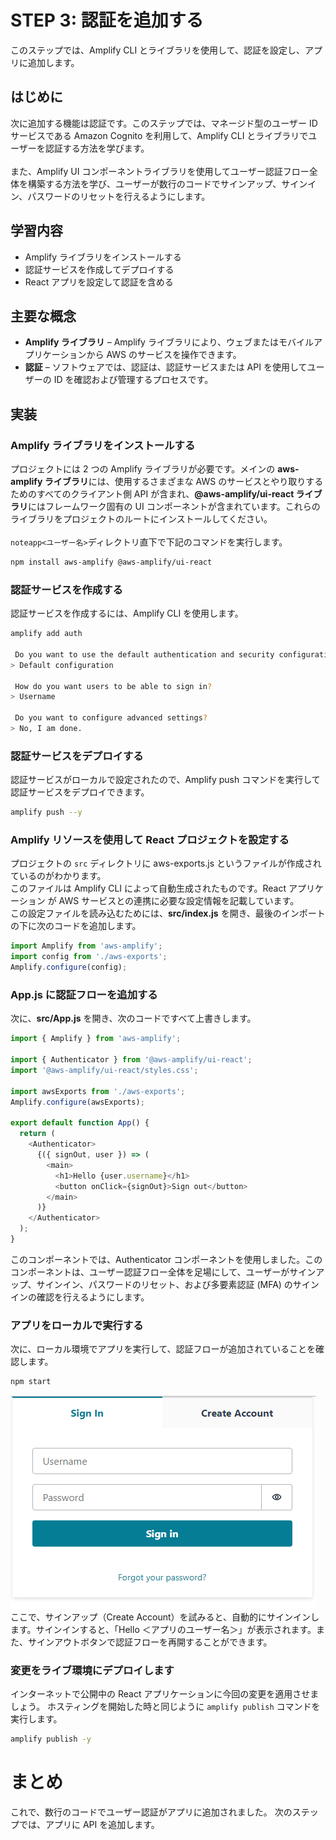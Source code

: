 # STEP 3: 認証を追加する
このステップでは、Amplify CLI とライブラリを使用して、認証を設定し、アプリに追加します。

## はじめに
次に追加する機能は認証です。このステップでは、マネージド型のユーザー ID サービスである Amazon Cognito を利用して、Amplify CLI とライブラリでユーザーを認証する方法を学びます。<br>
<br>
また、Amplify UI コンポーネントライブラリを使用してユーザー認証フロー全体を構築する方法を学び、ユーザーが数行のコードでサインアップ、サインイン、パスワードのリセットを行えるようにします。


## 学習内容
 * Amplify ライブラリをインストールする
 * 認証サービスを作成してデプロイする
 * React アプリを設定して認証を含める

## 主要な概念
* **Amplify ライブラリ** – Amplify ライブラリにより、ウェブまたはモバイルアプリケーションから AWS のサービスを操作できます。
* **認証** – ソフトウェアでは、認証は、認証サービスまたは API を使用してユーザーの ID を確認および管理するプロセスです。

## 実装
### Amplify ライブラリをインストールする
プロジェクトには 2 つの Amplify ライブラリが必要です。メインの **aws-amplify ライブラリ**には、使用するさまざまな AWS のサービスとやり取りするためのすべてのクライアント側 API が含まれ、**@aws-amplify/ui-react ライブラリ**にはフレームワーク固有の UI コンポーネントが含まれています。これらのライブラリをプロジェクトのルートにインストールしてください。<br>
<br>
`noteapp<ユーザー名>`ディレクトリ直下で下記のコマンドを実行します。
```bash
npm install aws-amplify @aws-amplify/ui-react
```

### 認証サービスを作成する
認証サービスを作成するには、Amplify CLI を使用します。
```bash
amplify add auth

 Do you want to use the default authentication and security configuration? (Use arrow keys)
> Default configuration

 How do you want users to be able to sign in?
> Username

 Do you want to configure advanced settings?
> No, I am done.

```

### 認証サービスをデプロイする
認証サービスがローカルで設定されたので、Amplify push コマンドを実行して認証サービスをデプロイできます。

```bash
amplify push --y
```

### Amplify リソースを使用して React プロジェクトを設定する

プロジェクトの `src` ディレクトリに aws-exports.js というファイルが作成されているのがわかります。<br>
このファイルは Amplify CLI によって自動生成されたものです。React アプリケーション が AWS サービスとの連携に必要な設定情報を記載しています。
<br>
この設定ファイルを読み込むためには、**src/index.js** を開き、最後のインポートの下に次のコードを追加します。

```javascript
import Amplify from 'aws-amplify';
import config from './aws-exports';
Amplify.configure(config);
```

### App.js に認証フローを追加する
次に、**src/App.js** を開き、次のコードですべて上書きします。

```javascript
import { Amplify } from 'aws-amplify';

import { Authenticator } from '@aws-amplify/ui-react';
import '@aws-amplify/ui-react/styles.css';

import awsExports from './aws-exports';
Amplify.configure(awsExports);

export default function App() {
  return (
    <Authenticator>
      {({ signOut, user }) => (
        <main>
          <h1>Hello {user.username}</h1>
          <button onClick={signOut}>Sign out</button>
        </main>
      )}
    </Authenticator>
  );
}
```
このコンポーネントでは、Authenticator コンポーネントを使用しました。このコンポーネントは、ユーザー認証フロー全体を足場にして、ユーザーがサインアップ、サインイン、パスワードのリセット、および多要素認証 (MFA) のサインインの確認を行えるようにします。
### アプリをローカルで実行する
次に、ローカル環境でアプリを実行して、認証フローが追加されていることを確認します。

```bash
npm start
```

![](/images/module-three_signin-demo.png)
<br>
ここで、サインアップ（Create Account）を試みると、自動的にサインインします。サインインすると、「Hello ＜アプリのユーザー名＞」が表示されます。また、サインアウトボタンで認証フローを再開することができます。

### 変更をライブ環境にデプロイします
インターネットで公開中の React アプリケーションに今回の変更を適用させましょう。
ホスティングを開始した時と同じように `amplify publish` コマンドを実行します。

```bash
amplify publish -y
```

# まとめ
これで、数行のコードでユーザー認証がアプリに追加されました。 次のステップでは、アプリに API を追加します。<br>